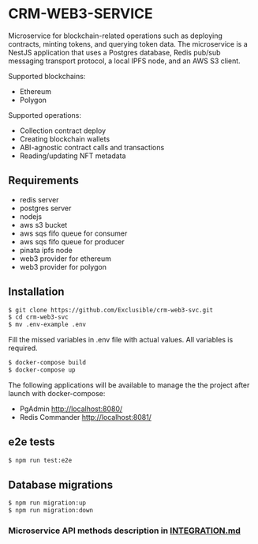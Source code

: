 # CRM-WEB3-SERVICE

Microservice for blockchain-related operations such as deploying contracts, minting tokens, and querying token data. The microservice is a NestJS application that uses a Postgres database, Redis pub/sub messaging transport protocol, a local IPFS node, and an AWS S3 client.

Supported blockchains:

- Ethereum
- Polygon

Supported operations:

- Collection contract deploy
- Creating blockchain wallets
- ABI-agnostic contract calls and transactions
- Reading/updating NFT metadata

## Requirements

- redis server
- postgres server
- nodejs
- aws s3 bucket
- aws sqs fifo queue for consumer
- aws sqs fifo queue for producer
- pinata ipfs node
- web3 provider for ethereum
- web3 provider for polygon

## Installation

```bash
$ git clone https://github.com/Exclusible/crm-web3-svc.git
$ cd crm-web3-svc
$ mv .env-example .env
```

Fill the missed variables in .env file with actual values. All variables is required.

```bash
$ docker-compose build
$ docker-compose up
```

The following applications will be available to manage the the project after launch with docker-compose:

- PgAdmin [http://localhost:8080/](http://localhost:8080/)
- Redis Commander [http://localhost:8081/](http://localhost:8081/)

## e2e tests

```bash
$ npm run test:e2e
```

## Database migrations

```bash
$ npm run migration:up
$ npm run migration:down
```

### Microservice API methods description in [INTEGRATION.md](INTEGRATION.md)
